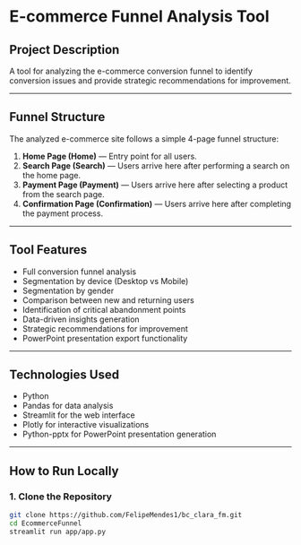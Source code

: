 # E-commerce Funnel Analysis Tool

## Project Description
A tool for analyzing the e-commerce conversion funnel to identify conversion issues and provide strategic recommendations for improvement.

---

##  Funnel Structure
The analyzed e-commerce site follows a simple 4-page funnel structure:

1. **Home Page (Home)** — Entry point for all users.
2. **Search Page (Search)** — Users arrive here after performing a search on the home page.
3. **Payment Page (Payment)** — Users arrive here after selecting a product from the search page.
4. **Confirmation Page (Confirmation)** — Users arrive here after completing the payment process.

---

## Tool Features
- Full conversion funnel analysis
- Segmentation by device (Desktop vs Mobile)
- Segmentation by gender
- Comparison between new and returning users
- Identification of critical abandonment points
- Data-driven insights generation
- Strategic recommendations for improvement
- PowerPoint presentation export functionality

---

## Technologies Used
- Python
- Pandas for data analysis
- Streamlit for the web interface
- Plotly for interactive visualizations
- Python-pptx for PowerPoint presentation generation

---

## How to Run Locally

### 1. Clone the Repository
```bash
git clone https://github.com/FelipeMendes1/bc_clara_fm.git
cd EcommerceFunnel
streamlit run app/app.py
